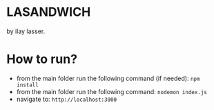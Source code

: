 # LASANDWICH
by ilay lasser.

# How to run?
- from the main folder run the following command (if needed): `npm install`
- from the main folder run the following command: `nodemon index.js`
- navigate to: `http://localhost:3000`